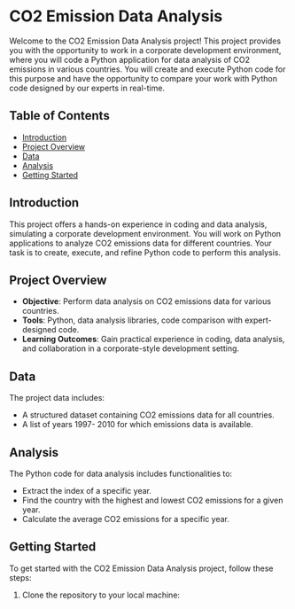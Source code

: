 # CO2 Emission Data Analysis

Welcome to the CO2 Emission Data Analysis project! This project provides you with the opportunity to work in a corporate development environment, where you will code a Python application for data analysis of CO2 emissions in various countries. You will create and execute Python code for this purpose and have the opportunity to compare your work with Python code designed by our experts in real-time.

## Table of Contents

- [Introduction](#introduction)
- [Project Overview](#project-overview)
- [Data](#data)
- [Analysis](#analysis)
- [Getting Started](#getting-started)

## Introduction

This project offers a hands-on experience in coding and data analysis, simulating a corporate development environment. You will work on Python applications to analyze CO2 emissions data for different countries. Your task is to create, execute, and refine Python code to perform this analysis.

## Project Overview

- **Objective**: Perform data analysis on CO2 emissions data for various countries.
- **Tools**: Python, data analysis libraries, code comparison with expert-designed code.
- **Learning Outcomes**: Gain practical experience in coding, data analysis, and collaboration in a corporate-style development setting.

## Data

The project data includes:

- A structured dataset containing CO2 emissions data for all countries.
- A list of years 1997- 2010 for which emissions data is available.

## Analysis

The Python code for data analysis includes functionalities to:

- Extract the index of a specific year.
- Find the country with the highest and lowest CO2 emissions for a given year.
- Calculate the average CO2 emissions for a specific year.



## Getting Started

To get started with the CO2 Emission Data Analysis project, follow these steps:

1. Clone the repository to your local machine:

